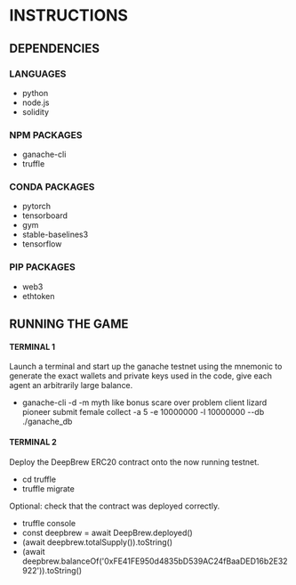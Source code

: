 # INSTRUCTIONS
## DEPENDENCIES
### LANGUAGES
* python
* node.js
* solidity
### NPM PACKAGES
* ganache-cli
* truffle
### CONDA PACKAGES
* pytorch
* tensorboard
* gym
* stable-baselines3
* tensorflow
### PIP PACKAGES
* web3
* ethtoken
## RUNNING THE GAME
#### TERMINAL 1
Launch a terminal and start up the ganache testnet using the mnemonic to generate the exact wallets and private keys used in the code, give each agent an arbitrarily large balance.
* ganache-cli -d -m myth like bonus scare over problem client lizard pioneer submit female collect -a 5 -e 10000000 -l 10000000 --db ./ganache_db

#### TERMINAL 2
Deploy the DeepBrew ERC20 contract onto the now running testnet.

* cd truffle
* truffle migrate

Optional: check that the contract was deployed correctly.

* truffle console
* const deepbrew = await DeepBrew.deployed()
* (await deepbrew.totalSupply()).toString()
* (await deepbrew.balanceOf('0xFE41FE950d4835bD539AC24fBaaDED16b2E32922')).toString()